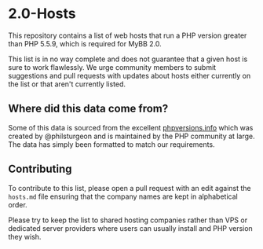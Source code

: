# 2.0-Hosts

This repository contains a list of web hosts that run a PHP version greater than PHP 5.5.9, which is required for MyBB 2.0.

This list is in no way complete and does not guarantee that a given host is sure to work flawlessly. We urge community members to submit suggestions and pull requests with updates about hosts either currently on the list or that aren't currently listed.

## Where did this data come from?

Some of this data is sourced from the excellent [phpversions.info](https://github.com/philsturgeon/phpversions.info) which was created by @philsturgeon and is maintained by the PHP community at large. The data has simply been formatted to match our requirements.

## Contributing

To contribute to this list, please open a pull request with an edit against the `hosts.md` file ensuring that the company names are kept in alphabetical order.

Please try to keep the list to shared hosting companies rather than VPS or dedicated server providers where users can usually install and PHP version they wish.
